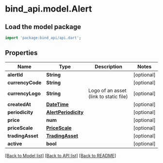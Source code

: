 # bind_api.model.Alert

## Load the model package
```dart
import 'package:bind_api/api.dart';
```

## Properties
Name | Type | Description | Notes
------------ | ------------- | ------------- | -------------
**alertId** | **String** |  | [optional] 
**currencyCode** | **String** |  | [optional] 
**currencyLogo** | **String** | Logo of an asset (link to static file) | [optional] 
**createdAt** | [**DateTime**](DateTime.md) |  | [optional] 
**periodicity** | [**AlertPeriodicity**](AlertPeriodicity.md) |  | [optional] 
**price** | **num** |  | [optional] 
**priceScale** | [**PriceScale**](PriceScale.md) |  | [optional] 
**tradingAsset** | [**TradingAsset**](TradingAsset.md) |  | [optional] 
**active** | **bool** |  | [optional] 

[[Back to Model list]](../README.md#documentation-for-models) [[Back to API list]](../README.md#documentation-for-api-endpoints) [[Back to README]](../README.md)


